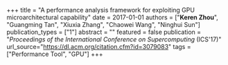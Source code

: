 +++
title = "A performance analysis framework for exploiting GPU microarchitectural capability"
date = 2017-01-01
authors = ["**Keren Zhou**", "Guangming Tan", "Xiuxia Zhang", "Chaowei Wang", "Ninghui Sun"]
publication_types = ["1"]
abstract = ""
featured = false
publication = "*Proceedings of the International Conference on Supercomputing* (ICS'17)"
url_source="https://dl.acm.org/citation.cfm?id=3079083"
tags = ["Performance Tool", "GPU"]
+++

